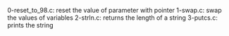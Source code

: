 0-reset_to_98.c: reset the value of parameter with pointer
1-swap.c: swap the values of variables
2-strln.c: returns the length of a string
3-putcs.c: prints the string
